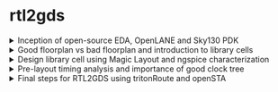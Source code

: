 # rtl2gds

<details>
  <summary>Inception of open-source EDA, OpenLANE and Sky130 PDK  </summary>
  
![image](https://github.com/user-attachments/assets/51bb7bea-3309-4f75-b56f-43431fba601a)

</details>

<details>
  <summary> Good floorplan vs bad floorplan and introduction to library cells  </summary>

![image](https://github.com/user-attachments/assets/ecfa04f7-6f66-4207-a730-6d27609e5b47)

</details>

<details>
  <summary> Design library cell using Magic Layout and ngspice characterization  </summary>
  
![image](https://github.com/user-attachments/assets/4526c5dc-1411-41a0-bc48-9e602bbfd233)


</details>

<details>
  <summary>Pre-layout timing analysis and importance of good clock tree  </summary>

  ![image](https://github.com/user-attachments/assets/568d5c15-9eb0-4d5d-8e20-1f8bb54f48ed)



</details>

<details>
  <summary> Final steps for RTL2GDS using tritonRoute and openSTA </summary>
  
![image](https://github.com/user-attachments/assets/0317a60e-b1e7-4b9e-b6fb-84ff59a04230)


</details>


